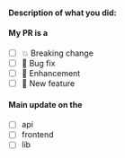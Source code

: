 #### Description of what you did:

<!--
Replace [ ] by [x] to check these checkboxes!
-->

#### My PR is a

- [ ] 💥 Breaking change
- [ ] 🐛 Bug fix
- [ ] 💅 Enhancement
- [ ] 🚀 New feature

#### Main update on the

- [ ] api
- [ ] frontend
- [ ] lib
